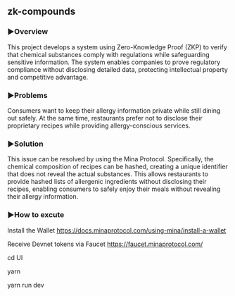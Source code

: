 ## zk-compounds

### ▶︎Overview
This project develops a system using Zero-Knowledge Proof (ZKP) to verify that chemical substances comply with regulations while safeguarding sensitive information. The system enables companies to prove regulatory compliance without disclosing detailed data, protecting intellectual property and competitive advantage.

### ▶︎Problems
  
Consumers want to keep their allergy information private while still dining out safely. At the same time, restaurants prefer not to disclose their proprietary recipes while providing allergy-conscious services.
   
### ▶︎Solution

This issue can be resolved by using the Mina Protocol. Specifically, the chemical composition of recipes can be hashed, creating a unique identifier that does not reveal the actual substances. This allows restaurants to provide hashed lists of allergenic ingredients without disclosing their recipes, enabling consumers to safely enjoy their meals without revealing their allergy information.

### ▶︎How to excute

Install the Wallet
https://docs.minaprotocol.com/using-mina/install-a-wallet

Receive Devnet tokens via Faucet
https://faucet.minaprotocol.com/

cd UI

yarn 

yarn run dev

